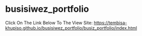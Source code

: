 # busisiwez_portfolio
Click On The Link Below To The View Site:
https://tembisa-khupiso.github.io/busisiwez_portfolio/busiz_portfolio/index.html
